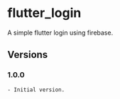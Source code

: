 # flutter_login

A simple flutter login using firebase.

## Versions

### 1.0.0
```
- Initial version.
```
